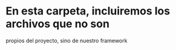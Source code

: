 ﻿# En esta carpeta, incluiremos los archivos que no son
propios del proyecto, sino de nuestro framework
